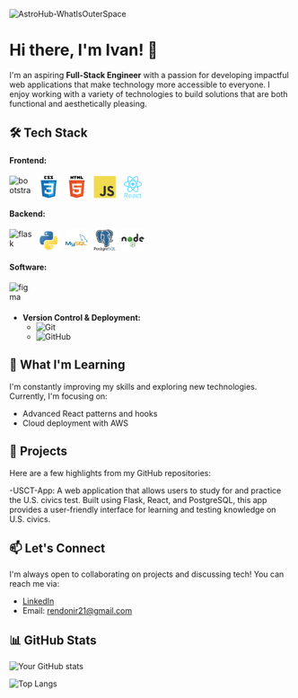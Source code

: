 <!-- Add a cool banner image here -->
![AstroHub-WhatIsOuterSpace](https://github.com/user-attachments/assets/4a822495-5a0d-4c97-80a0-4baf68153b60)


# Hi there, I'm Ivan! 👋

I'm an aspiring **Full-Stack Engineer** with a passion for developing impactful web applications that make technology more accessible to everyone. I enjoy working with a variety of technologies to build solutions that are both functional and aesthetically pleasing.

## 🛠️ Tech Stack

<h4 align="left">Frontend:</h4>
<div style="display: flex; gap: 10px; align-items: center;">
  <img src="https://github.com/user-attachments/assets/1706f00d-4830-43c6-8127-26dd805e7f94" alt="bootstrap" width="40" height="40"/>
  <img src="https://raw.githubusercontent.com/devicons/devicon/master/icons/css3/css3-original-wordmark.svg" alt="css3" width="40" height="40"/>
  <img src="https://raw.githubusercontent.com/devicons/devicon/master/icons/html5/html5-original-wordmark.svg" alt="html5" width="40" height="40"/>
  <img src="https://raw.githubusercontent.com/devicons/devicon/master/icons/javascript/javascript-original.svg" alt="javascript" width="40" height="40"/>
  <img src="https://raw.githubusercontent.com/devicons/devicon/master/icons/react/react-original-wordmark.svg" alt="react" width="40" height="40"/>
</div>

<h4 align="left">Backend:</h4>
<div style="display: flex; gap: 10px; align-items: center;">
  <img src="https://github.com/user-attachments/assets/878b839a-9c81-4692-824a-e73b9e623407" alt="flask" width="40" height="40"/>
  <img src="https://raw.githubusercontent.com/devicons/devicon/master/icons/python/python-original.svg" alt="python" width="40" height="40"/>
  <img src="https://raw.githubusercontent.com/devicons/devicon/master/icons/mysql/mysql-original-wordmark.svg" alt="mysql" width="40" height="40"/>
  <img src="https://raw.githubusercontent.com/devicons/devicon/master/icons/postgresql/postgresql-original-wordmark.svg" alt="postgresql" width="40" height="40"/>
  <img src="https://raw.githubusercontent.com/devicons/devicon/master/icons/nodejs/nodejs-original-wordmark.svg" alt="nodejs" width="40" height="40"/>
</div>

<h4 align="left">Software:</h4>
<div style="display: flex; gap: 10px; align-items: center;">
  <img src="https://www.vectorlogo.zone/logos/figma/figma-icon.svg" alt="figma" width="40" height="40"/>
</div>

- **Version Control & Deployment:** 
  - ![Git](https://img.shields.io/badge/Git-F05032?style=flat-square&logo=git&logoColor=white)
  - ![GitHub](https://img.shields.io/badge/GitHub-181717?style=flat-square&logo=github&logoColor=white)

## 🌱 What I'm Learning

I'm constantly improving my skills and exploring new technologies. Currently, I'm focusing on:

- Advanced React patterns and hooks
- Cloud deployment with AWS


## 💼 Projects

Here are a few highlights from my GitHub repositories:

-USCT-App: A web application that allows users to study for and practice the U.S. civics test. Built using Flask, React, 
and PostgreSQL, this app provides a user-friendly interface for learning and testing knowledge on U.S. civics.


## 📫 Let's Connect

I'm always open to collaborating on projects and discussing tech! You can reach me via:

- [LinkedIn](https://www.linkedin.com/in/ivanrendon91/)
- Email: [rendonir21@gmail.com](mailto:rendonir21@gmail.com)

## 📊 GitHub Stats

![Your GitHub stats](https://github-readme-stats.vercel.app/api?username=Rendon-04&show_icons=true&theme=radical)

![Top Langs](https://github-readme-stats.vercel.app/api/top-langs/?username=Rendon-04&layout=compact&theme=radical)


<!-- Add an optional footer with additional contact details or fun facts -->

